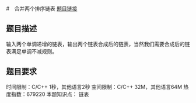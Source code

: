#　合并两个排序链表
[题目链接](https://www.nowcoder.com/practice/d8b6b4358f774294a89de2a6ac4d9337?tpId=13&tqId=11169&tPage=1&rp=1&ru=/ta/coding-interviews&qru=/ta/coding-interviews/question-ranking)

## 题目描述
输入两个单调递增的链表，输出两个链表合成后的链表，当然我们需要合成后的链表满足单调不减规则。

## 题目要求
时间限制：C/C++ 1秒，其他语言2秒 空间限制：C/C++ 32M，其他语言64M 热度指数：679220
本题知识点： 链表